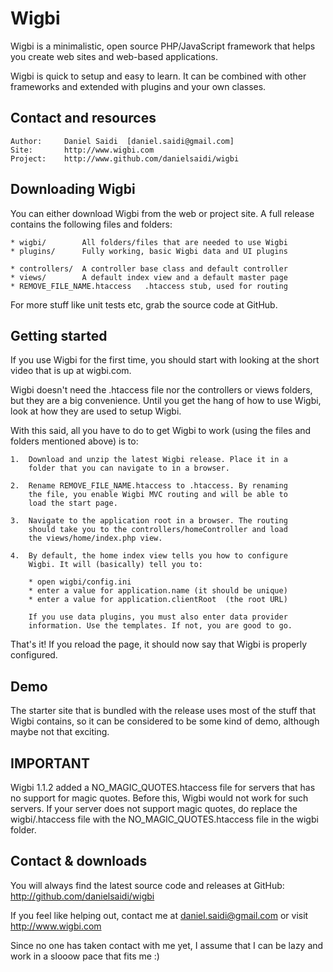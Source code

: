 Wigbi
=====

Wigbi is a minimalistic, open source PHP/JavaScript framework that
helps you create web sites and web-based applications.

Wigbi is quick to setup and easy to learn. It can be combined with
other frameworks and extended with plugins and your own classes.


Contact and resources
---------------------

	Author:		Daniel Saidi  [daniel.saidi@gmail.com]
	Site:		http://www.wigbi.com
	Project:	http://www.github.com/danielsaidi/wigbi


Downloading Wigbi
-----------------

You can either download Wigbi from the web or project site. A full
release contains the following files and folders:

	* wigbi/		All folders/files that are needed to use Wigbi
	* plugins/		Fully working, basic Wigbi data and UI plugins

	* controllers/	A controller base class and default controller
	* views/		A default index view and a default master page
	* REMOVE_FILE_NAME.htaccess   .htaccess stub, used for routing

For more stuff like unit tests etc, grab the source code at GitHub.


Getting started
---------------

If you use Wigbi for the first time, you should start with looking
at the short video that is up at wigbi.com.

Wigbi doesn't need the .htaccess file nor the controllers or views
folders, but they are a big convenience. Until you get the hang of
how to use Wigbi, look at how they are used to setup Wigbi.

With this said, all you have to do to get Wigbi to work (using the
files and folders mentioned above) is to:

	1.	Download and unzip the latest Wigbi release. Place it in a
		folder that you can navigate to in a browser. 
	
	2.	Rename REMOVE_FILE_NAME.htaccess to .htaccess. By renaming
		the file, you enable Wigbi MVC routing and will be able to
		load the start page.
	
	3.	Navigate to the application root in a browser. The routing
		should take you to the controllers/homeController and load
		the views/home/index.php view.
		
	4.	By default, the home index view tells you how to configure
		Wigbi. It will (basically) tell you to:

		* open wigbi/config.ini
		* enter a value for application.name (it should be unique)
		* enter a value for application.clientRoot  (the root URL)

		If you use data plugins, you must also enter data provider
		information. Use the templates. If not, you are good to go.   

That's it! If you reload the page, it should now say that Wigbi is
properly configured.


Demo
----

The starter site that is bundled with the release uses most of the
stuff that Wigbi contains, so it can be considered to be some kind
of demo, although maybe not that exciting.


IMPORTANT
---------

Wigbi 1.1.2 added a NO_MAGIC_QUOTES.htaccess file for servers that
has no support for magic quotes. Before this, Wigbi would not work
for such servers. If your server does not support magic quotes, do
replace the wigbi/.htaccess file with the NO_MAGIC_QUOTES.htaccess
file in the wigbi folder.


Contact & downloads
-------------------

You will always find the latest source code and releases at GitHub:
http://github.com/danielsaidi/wigbi

If you feel like helping out, contact me at daniel.saidi@gmail.com
or visit http://www.wigbi.com

Since no one has taken contact with me yet, I assume that I can be
lazy and work in a slooow pace that fits me :)
